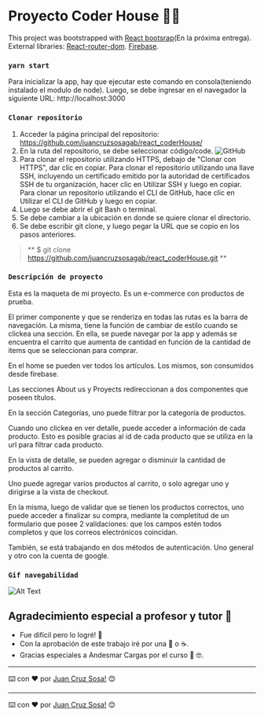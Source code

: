 # Proyecto Coder House 🚀🚀

This project was bootstrapped with [React bootsrap](https://react-bootstrap.github.io/)(En la próxima entrega).
External libraries:
[React-router-dom](https://v5.reactrouter.com/web/guides/quick-start/).
[Firebase](https://firebase.google.com/).


### `yarn start`

Para inicializar la app, hay que ejecutar este comando en consola(teniendo instalado el modulo de node). Luego, se debe ingresar en el navegador la siguiente URL: http://localhost:3000

### `Clonar repositorio`

 1. Acceder la página principal del repositorio: https://github.com/juancruzsosagab/react_coderHouse/
 2. En la ruta del repositorio, se debe seleccionar código/code.
 ![GitHub](https://i.ibb.co/YP7nyxr/asd.png)
 3. Para clonar el repositorio utilizando HTTPS, debajo de "Clonar con HTTPS", dar clic en copiar. Para clonar el repositorio utilizando una llave SSH, incluyendo un certificado emitido por la autoridad de certificados SSH de tu organización, hacer clic en Utilizar SSH y luego en copiar. Para clonar un repositorio utilizando el CLI de GitHub, hace clic en Utilizar el CLI de GitHub y luego en copiar.
 4. Luego se debe abrir el git Bash o terminal.
 5. Se debe cambiar a la ubicación en donde se quiere clonar el directorio.
 6. Se debe escribir git clone, y luego pegar la URL que se copio en los pasos anteriores.
 
  > ** $ git clone https://github.com/juancruzsosagab/react_coderHouse.git **

### `Descripción de proyecto`

Esta es la maqueta de mi proyecto. Es un e-commerce con productos de prueba.

El primer componente y que se renderiza en todas las rutas es la barra de navegación. La misma, tiene la función de cambiar de estilo cuando se clickea una sección. En ella, se puede navegar por la app y además se encuentra el carrito que aumenta de cantidad en función de la cantidad de items que se seleccionan para comprar.

En el home se pueden ver todos los artículos. Los mismos, son consumidos desde firebase.

Las secciones About us y Proyects redireccionan a dos componentes que poseen títulos.

En la sección Categorías, uno puede filtrar por la categoría de productos.

Cuando uno clickea en ver detalle, puede acceder a información de cada producto. Esto es posible gracias al id de cada producto que se utiliza en la url para filtrar cada producto. 

En la vista de detalle, se pueden agregar o disminuir la cantidad de productos al carrito. 

Uno puede agregar varios productos al carrito, o solo agregar uno y dirigirse a la vista de checkout.

En la misma, luego de validar que se tienen los productos correctos, uno puede acceder a finalizar su compra, mediante la completitud de un formulario que posee 2 validaciones: que los campos estén todos completos y que los correos electrónicos coincidan. 

También, se está trabajando en dos métodos de autenticación. Uno general y otro con la cuenta de google.



### `Gif navegabilidad`

![Alt Text](https://media.giphy.com/media/V4BWcwXu0PtjkCpI3c/giphy.gif)


## Agradecimiento especial a profesor y tutor 🎁

* Fue difícil pero lo logré! 📢
* Con la aprobación de este trabajo iré por una 🍺 o ☕. 
* Gracias especiales a Andesmar Cargas por el curso 🚚 🤓.



---
⌨️ con ❤️ por [Juan Cruz Sosa!](https://github.com/juancruzsosagab) 😊



---
⌨️ con ❤️ por [Juan Cruz Sosa!](https://github.com/juancruzsosagab) 😊
